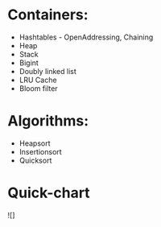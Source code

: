 
# Containers:
* Hashtables - OpenAddressing, Chaining
* Heap
* Stack
* Bigint
* Doubly linked list
* LRU Cache
* Bloom filter

# Algorithms:
* Heapsort
* Insertionsort
* Quicksort

# Quick-chart
![]
